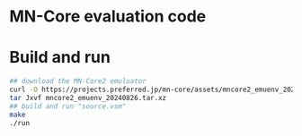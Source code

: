 # MN-Core evaluation code

# Build and run

```bash
## download the MN-Core2 emuluator
curl -O https://projects.preferred.jp/mn-core/assets/mncore2_emuenv_20240826.tar.xz
tar Jxvf mncore2_emuenv_20240826.tar.xz
## build and run "source.vsm"
make
./run
